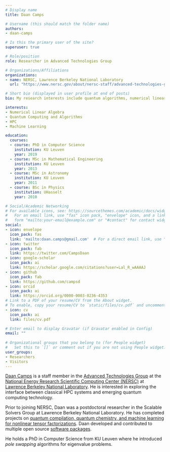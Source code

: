 ```yaml
---
# Display name
title: Daan Camps

# Username (this should match the folder name)
authors:
- daan-camps

# Is this the primary user of the site?
superuser: true

# Role/position
role: Researcher in Advanced Technologies Group

# Organizations/Affiliations
organizations:
- name: NERSC, Lawrence Berkeley National Laboratory
  url: "https://www.nersc.gov/about/nersc-staff/advanced-technologies-group/daan-camps/"

# Short bio (displayed in user profile at end of posts)
bio: My research interests include quantum algorithms, numerical linear algebra, tensor factorization methods and machine learning. I'm particularly interested in studying the interface between HPC and quantum computing.

interests:
- Numerical Linear Algebra
- Quantum Computing and Algorithms
- HPC
- Machine Learning

education:
  courses:
  - course: PhD in Computer Science
    institution: KU Leuven
    year: 2019
  - course: MSc in Mathematical Engineering
    institution: KU Leuven
    year: 2013
  - course: MSc in Astronomy
    institution: KU Leuven
    year: 2011
  - course: BSc in Physics
    institution: UHasselt
    year: 2010

# Social/Academic Networking
# For available icons, see: https://sourcethemes.com/academic/docs/widgets/#icons
#   For an email link, use "fas" icon pack, "envelope" icon, and a link in the
#   form "mailto:your-email@example.com" or "#contact" for contact widget.
social:
- icon: envelope
  icon_pack: fas
  link: 'mailto:daan.camps@gmail.com'  # For a direct email link, use "mailto:test@example.org".
- icon: twitter
  icon_pack: fab
  link: https://twitter.com/CampsDaan
- icon: google-scholar
  icon_pack: ai
  link: https://scholar.google.com/citations?user=Lal_R_wAAAAJ
- icon: github
  icon_pack: fab
  link: https://github.com/campsd
- icon: orcid
  icon_pack: ai
  link: https://orcid.org/0000-0003-0236-4353
# Link to a PDF of your resume/CV from the About widget.
# To enable, copy your resume/CV to `static/files/cv.pdf` and uncomment the lines below.  
- icon: cv
  icon_pack: ai
  link: files/cv.pdf

# Enter email to display Gravatar (if Gravatar enabled in Config)
email: ""
  
# Organizational groups that you belong to (for People widget)
#   Set this to `[]` or comment out if you are not using People widget.  
user_groups:
- Researchers
- Visitors
---
```


[Daan Camps](https://www.nersc.gov/about/nersc-staff/advanced-technologies-group/daan-camps/) is a staff member in the [Advanced Technologies Group](https://www.nersc.gov/about/nersc-staff/advanced-technologies-group/) at the [National Energy Research Scientific Computing Center (NERSC)](https://www.nersc.gov/) at [Lawrence Berkeley National Laboratory](https://www.lbl.gov). He is interested in exploring the interface between classical HPC systems and emerging quantum computing technology.

Prior to joining NERSC, Daan was a postdoctoral researcher in the Scalable Solvers Group at Lawrence Berkeley National Laboratory. He has completed projects on [quantum compilation, quantum chemistry, and machine learning for nonlinear tensor factorizations](#publications). Daan developed and contributed to multiple open source [software packages](#software).

He holds a PhD in Computer Science from KU Leuven where he introduced
*pole swapping* algorithms for eigenvalue problems.